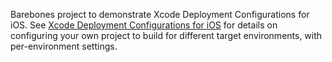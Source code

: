 Barebones project to demonstrate Xcode Deployment Configurations for iOS. See [Xcode Deployment Configurations for iOS](https://medium.com/@nsolter/xcode-deployment-configurations-for-ios-1e8d5dd4025b#.d06qg2zhm) for details on configuring your own project to build for different target environments, with per-environment settings.
